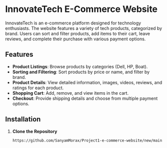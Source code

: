 # InnovateTech E-Commerce Website

InnovateTech is an e-commerce platform designed for technology enthusiasts. The website features a variety of tech products, categorized by brand. Users can sort and filter products, add items to their cart, leave reviews, and complete their purchase with various payment options.

## Features

- **Product Listings**: Browse products by categories (Dell, HP, Boat).
- **Sorting and Filtering**: Sort products by price or name, and filter by brand.
- **Product Details**: View detailed information, images, videos, reviews, and ratings for each product.
- **Shopping Cart**: Add, remove, and view items in the cart.
- **Checkout**: Provide shipping details and choose from multiple payment options.

## Installation

1. **Clone the Repository**
   ```bash
   https://github.com/SanyamMorax/Project1-e-commerce-website/new/main
